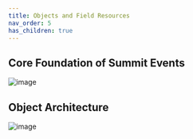 ```yaml
---
title: Objects and Field Resources
nav_order: 5
has_children: true
---
```

## Core Foundation of Summit Events
![image](https://user-images.githubusercontent.com/60475518/167001579-1a30422f-f78d-4dde-87db-4678030cb03d.png)

## Object Architecture
![image](https://user-images.githubusercontent.com/60475518/167001115-eb31431f-363e-41d2-b8f5-aa8c6774b23a.png)

